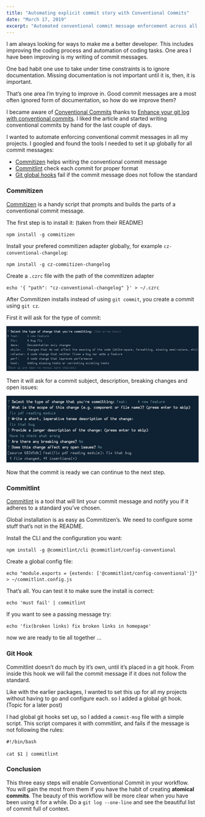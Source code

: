 ```yaml
---
title: "Automating explicit commit story with Conventional Commits"
date: "March 17, 2019"
excerpt: "Automated conventional commit message enforcement across all projects becomes achievable through Commitizen, Commitlint, and Git hooks implementation. The workflow transforms version control documentation by standardizing commit formats, improving team collaboration, and creating consistent project histories through automated tooling."
---
```


I am always looking for ways to make me a better developer. This includes improving the coding process and automation of coding tasks. One area I have been improving is my writing of commit messages.

One bad habit one use to take under time constraints is to ignore documentation. Missing documentation is not important until it is, then, it is important.

That’s one area I’m trying to improve in. Good commit messages are a most often ignored form of documentation, so how do we improve them?

I became aware of [Conventional Commits](https://www.conventionalcommits.org/en/v1.0.0-beta.3/) thanks to [Enhance your git log with conventional commits](https://dev.to/maxpou/enhance-your-git-log-with-conventional-commits-3ea4). I liked the article and started writing conventional commits by hand for the last couple of days.

I wanted to automate enforcing conventional commit messages in all my projects. I googled and found the tools I needed to set it up globally for all commit messages:

*   [Commitizen](https://github.com/commitizen/cz-cli) helps writing the conventional commit message
*   [Commitlint](https://github.com/conventional-changelog/commitlint) check each commit for proper format
*   [Git global hooks](https://til.hashrocket.com/posts/c89a35a66c-global-git-hooks) fail if the commit message does not follow the standard

### Commitizen

[Commitizen](https://github.com/commitizen/cz-cli) is a handy script that prompts and builds the parts of a conventional commit message.

The first step is to install it: (taken from their README)

    npm install -g commitizen

Install your prefered commitizen adapter globally, for example `cz-conventional-changelog`:

    npm install -g cz-commitizen-changelog

Create a `.czrc` file with the path of the commitizen adapter

    echo '{ "path": "cz-conventional-changelog" }' > ~/.czrc

After Commitizen installs instead of using `git commit`, you create a commit using `git cz`.

First it will ask for the type of commit:

[![Commit Type](/static/66acbea655c13856fa359ab8a9129ac5/fcda8/1.png)](/static/66acbea655c13856fa359ab8a9129ac5/25e83/1.png)

Then it will ask for a commit subject, description, breaking changes and open issues:

[![Commit details](/static/4485a972c37e25995cb12b5709956b91/fcda8/2.png)](/static/4485a972c37e25995cb12b5709956b91/29beb/2.png)

Now that the commit is ready we can continue to the next step.

### Commitlint

[Commitlint](https://github.com/conventional-changelog/commitlint) is a tool that will lint your commit message and notify you if it adheres to a standard you’ve chosen.

Global installation is as easy as Commitizen’s. We need to configure some stuff that’s not in the README.

Install the CLI and the configuration you want:

    npm install -g @commitlint/cli @commitlint/config-conventional

Create a global config file:

    echo "module.exports = {extends: ['@commitlint/config-conventional']}" > ~/commitlint.config.js

That’s all. You can test it to make sure the install is correct:

    echo 'must fail' | commitlint

If you want to see a passing message try:

    echo 'fix(broken links) fix broken links in homepage'

now we are ready to tie all together …

### Git Hook

Commitlint doesn’t do much by it’s own, until it’s placed in a git hook. From inside this hook we will fail the commit message if it does not follow the standard.

Like with the earlier packages, I wanted to set this up for all my projects without having to go and configure each. so I added a global git hook. (Topic for a later post)

I had global git hooks set up, so I added a `commit-msg` file with a simple script. This script compares it with commitlint, and fails if the message is not following the rules:

    #!/bin/bash
    
    cat $1 | commitlint

### Conclusion

This three easy steps will enable Conventional Commit in your workflow. You will gain the most from them if you have the habit of creating **atomical commits**. The beauty of this workflow will be more clear when you have been using it for a while. Do a `git log --one-line` and see the beautiful list of commit full of context.